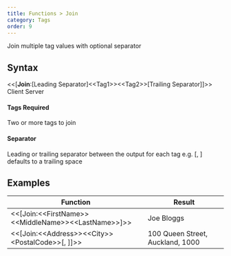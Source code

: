 ```yaml
---
title: Functions > Join
category: Tags
order: 9
---
```


Join multiple tag values with optional separator

## Syntax

&lt;&lt;[**Join**:[Leading Separator]&lt;&lt;Tag1&gt;&gt;&lt;&lt;Tag2&gt;&gt;[Trailing Separator]]&gt;&gt; <span class="badge platform">Client</span>&nbsp;<span class="badge platform">Server</span>

#### Tags <span class="badge platform">Required</span>
Two or more tags to join

#### Separator
Leading or trailing separator between the output for each tag e.g. [, ] defaults to a trailing space


## Examples

|Function|Result|
|---|---|
|&lt;&lt;[Join:&lt;&lt;FirstName&gt;&gt;&lt;&lt;MiddleName&gt;&gt;&lt;&lt;LastName&gt;&gt;]&gt;&gt;|Joe Bloggs|
|&lt;&lt;[Join:&lt;&lt;Address&gt;&gt;&lt;&lt;City&gt;&gt;&lt;PostalCode&gt;&gt;[, ]]&gt;&gt;|100 Queen Street, Auckland, 1000|